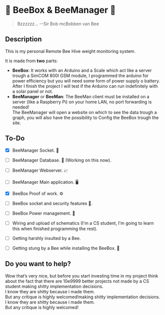 # :bee: BeeBox & BeeManager :bee:

> Bzzzzzz...   --Sir Bob mcBobben van Bee

## Description

This is my personal Remote Bee Hive weight monitoring system. 

It is made from **two** parts:

- **BeeBox**:
It works with an Arduino and a Scale which act like a server trough a SimCOM 800l GSM module, I programmed the arduino for power efficiency but you will need some form of power supply o battery.\
After I finish the project I will test if the Arduino can run indefinitely with a solar panel or not.
- **BeeManager** or **BeeMan**:
The BeeMan client must be installed on a server (like a Raspberry Pi) on your home LAN, no port forwarding is needed!\
The BeeManager will open a website on which to see the data trough a graph, you will also have the possibility to Config the BeeBox trough the site.

## To-Do

* [x] BeeManager Socket. :satellite:
* [ ] BeeManager Database. :open_file_folder: (Working on this now).
* [ ] BeeManager Webserver. :chart_with_upwards_trend:
* [ ] BeeManager Main application. :desktop_computer:
 
* [x] BeeBox Proof of work. :gear:
* [ ] BeeBox socket and security features :satellite:.
* [ ] BeeBox Power management. :battery:
* [ ] Wiring and upload of schematics (I'm a CS student, I'm going to learn this when finished programming the rest).<br/>
* [ ] Getting harshly insulted by a Bee. 
* [ ] Getting stung by a Bee while installing the BeeBox. :bee:

## Do you want to help?

Wow that’s very nice, but before you start investing time in my project think about the fact that there are 10e9999 better projects not made by a CS student making shitty implementation decisions.\
I know they are shitty because i made them.\
But any critique is highly welcomed!making shitty implementation decisions.\
I know they are shitty because i made them.\
But any critique is highly welcomed!
